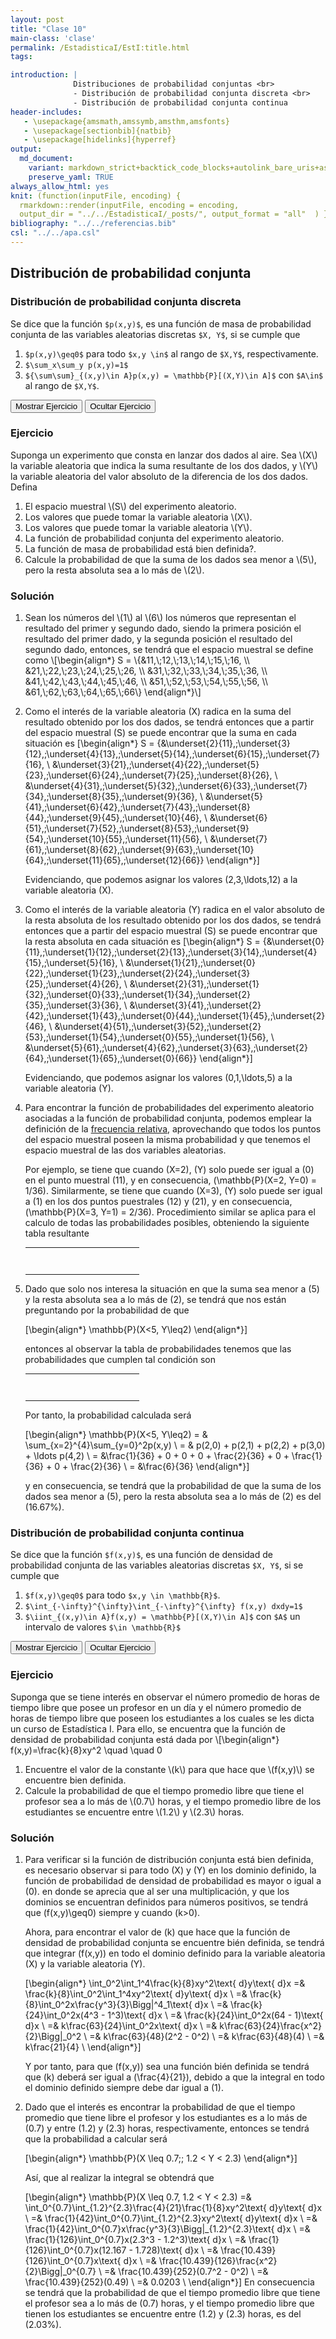 ```yaml
---
layout: post
title: "Clase 10"
main-class: 'clase'
permalink: /EstadisticaI/EstI:title.html
tags:

introduction: |
              Distribuciones de probabilidad conjuntas <br>
              - Distribución de probabilidad conjunta discreta <br>
              - Distribución de probabilidad conjunta continua
header-includes:
   - \usepackage{amsmath,amssymb,amsthm,amsfonts}
   - \usepackage[sectionbib]{natbib}
   - \usepackage[hidelinks]{hyperref}
output:
  md_document:
    variant: markdown_strict+backtick_code_blocks+autolink_bare_uris+ascii_identifiers+tex_math_single_backslash
    preserve_yaml: TRUE
always_allow_html: yes   
knit: (function(inputFile, encoding) {
  rmarkdown::render(inputFile, encoding = encoding,
  output_dir = "../../EstadisticaI/_posts/", output_format = "all"  ) })
bibliography: "../../referencias.bib"
csl: "../../apa.csl"
---
```








Distribución de probabilidad conjunta
-------------------------------------

### Distribución de probabilidad conjunta discreta

Se dice que la función `$p(x,y)$`, es una función de masa de
probabilidad conjunta de las variables aleatorias discretas `$X, Y$`, si
se cumple que

1.  `$p(x,y)\geq0$` para todo `$x,y \in$` al rango de `$X,Y$`,
    respectivamente.
2.  `$\sum_x\sum_y p(x,y)=1$`
3.  `${\sum\sum}_{(x,y)\in A}p(x,y) = \mathbb{P}[(X,Y)\in A]$` con
    `$A\in$` al rango de `$X,Y$`.

<button id="Show1" class="btn btn-secondary">
Mostrar Ejercicio
</button>
<button id="Hide1" class="btn btn-info">
Ocultar Ejercicio
</button>
<main id="botoncito1">
<h3 data-toc-skip>
Ejercicio
</h3>
<p>
Suponga un experimento que consta en lanzar dos dados al aire. Sea \(X\)
la variable aleatoria que indica la suma resultante de los dos dados, y
\(Y\) la variable aleatoria del valor absoluto de la diferencia de los
dos dados. Defina
</p>
<ol>
<li>
El espacio muestral \(S\) del experimento aleatorio.
</li>
<li>
Los valores que puede tomar la variable aleatoria \(X\).
</li>
<li>
Los valores que puede tomar la variable aleatoria \(Y\).
</li>
<li>
La función de probabilidad conjunta del experimento aleatorio.
</li>
<li>
La función de masa de probabilidad está bien definida?.
</li>
<li>
Calcule la probabilidad de que la suma de los dados sea menor a \(5\),
pero la resta absoluta sea a lo más de \(2\).
</li>
</ol>
<h3 data-toc-skip>
Solución
</h3>
<ol>
<li>
Sean los números del \(1\) al \(6\) los números que representan el
resultado del primer y segundo dado, siendo la primera posición el
resultado del primer dado, y la segunda posición el resultado del
segundo dado, entonces, se tendrá que el espacio muestral se define como
\[\begin{align*}
S = \{&11,\;12,\;13,\;14,\;15,\;16, \\
      &21,\;22,\;23,\;24,\;25,\;26, \\
      &31,\;32,\;33,\;34,\;35,\;36, \\
      &41,\;42,\;43,\;44,\;45,\;46, \\
      &51,\;52,\;53,\;54,\;55,\;56, \\
      &61,\;62,\;63,\;64,\;65,\;66\}
\end{align*}\]
</li>
<li>

Como el interés de la variable aleatoria \(X\) radica en la suma del
resultado obtenido por los dos dados, se tendrá entonces que a partir
del espacio muestral \(S\) se puede encontrar que la suma en cada
situación es \[\begin{align*}
S = \{&\underset{2}{11},\;\underset{3}{12},\;\underset{4}{13},\;\underset{5}{14},\;\underset{6}{15},\;\underset{7}{16}, \\
      &\underset{3}{21},\;\underset{4}{22},\;\underset{5}{23},\;\underset{6}{24},\;\underset{7}{25},\;\underset{8}{26}, \\
      &\underset{4}{31},\;\underset{5}{32},\;\underset{6}{33},\;\underset{7}{34},\;\underset{8}{35},\;\underset{9}{36}, \\
      &\underset{5}{41},\;\underset{6}{42},\;\underset{7}{43},\;\underset{8}{44},\;\underset{9}{45},\;\underset{10}{46}, \\
      &\underset{6}{51},\;\underset{7}{52},\;\underset{8}{53},\;\underset{9}{54},\;\underset{10}{55},\;\underset{11}{56}, \\
      &\underset{7}{61},\;\underset{8}{62},\;\underset{9}{63},\;\underset{10}{64},\;\underset{11}{65},\;\underset{12}{66}\}
\end{align*}\]

Evidenciando, que podemos asignar los valores \(2,3,\ldots,12\) a la
variable aleatoria \(X\).
</li>
<li>

Como el interés de la variable aleatoria \(Y\) radica en el valor
absoluto de la resta absoluta de los resultado obtenido por los dos
dados, se tendrá entonces que a partir del espacio muestral \(S\) se
puede encontrar que la resta absoluta en cada situación es
\[\begin{align*}
S = \{&\underset{0}{11},\;\underset{1}{12},\;\underset{2}{13},\;\underset{3}{14},\;\underset{4}{15},\;\underset{5}{16}, \\
      &\underset{1}{21},\;\underset{0}{22},\;\underset{1}{23},\;\underset{2}{24},\;\underset{3}{25},\;\underset{4}{26}, \\
      &\underset{2}{31},\;\underset{1}{32},\;\underset{0}{33},\;\underset{1}{34},\;\underset{2}{35},\;\underset{3}{36}, \\
      &\underset{3}{41},\;\underset{2}{42},\;\underset{1}{43},\;\underset{0}{44},\;\underset{1}{45},\;\underset{2}{46}, \\
      &\underset{4}{51},\;\underset{3}{52},\;\underset{2}{53},\;\underset{1}{54},\;\underset{0}{55},\;\underset{1}{56}, \\
      &\underset{5}{61},\;\underset{4}{62},\;\underset{3}{63},\;\underset{2}{64},\;\underset{1}{65},\;\underset{0}{66}\}
\end{align*}\]

Evidenciando, que podemos asignar los valores \(0,1,\ldots,5\) a la
variable aleatoria \(Y\).
</li>
<li>

Para encontrar la función de probabilidades del experimento aleatorio
asociadas a la función de probabilidad conjunta, podemos emplear la
definición de la
<a href="../../EstadisticaI/EstIClase05.html#probabilidad" target="\_blank">frecuencia
relativa</a>, aprovechando que todos los puntos del espacio muestral
poseen la misma probabilidad y que tenemos el espacio muestral de las
dos variables aleatorias.<br>

Por ejemplo, se tiene que cuando \(X=2\), \(Y\) solo puede ser igual a
\(0\) en el punto muestral \(11\), y en consecuencia,
\(\mathbb{P}(X=2, Y=0) = 1/36\). Similarmente, se tiene que cuando
\(X=3\), \(Y\) solo puede ser igual a \(1\) en los dos puntos puestrales
\(12\) y \(21\), y en consecuencia, \(\mathbb{P}(X=3, Y=1) = 2/36\).
Procedimiento similar se aplica para el calculo de todas las
probabilidades posibles, obteniendo la siguiente tabla resultante

<table class="table table-striped" style="width: auto !important; margin-left: auto; margin-right: auto; font-size:100%!important">
<tbody>
<tr>
<td rowspan="2" colspan="2" style="text-align:center; vertical-align: middle;">
<script type="math/tex">p(x,y)</script>
</td>
<td style="text-align:center;" colspan="11">
<script type="math/tex">X</script>
</td>
</tr>
<tr>
<td style="text-align:center;">
<script type="math/tex">\mathbf{2}</script>
</td>
<td style="text-align:center;">
<script type="math/tex">\mathbf{3}</script>
</td>
<td style="text-align:center;">
<script type="math/tex">\mathbf{4}</script>
</td>
<td style="text-align:center;">
<script type="math/tex">\mathbf{5}</script>
</td>
<td style="text-align:center;">
<script type="math/tex">\mathbf{6}</script>
</td>
<td style="text-align:center;">
<script type="math/tex">\mathbf{7}</script>
</td>
<td style="text-align:center;">
<script type="math/tex">\mathbf{8}</script>
</td>
<td style="text-align:center;">
<script type="math/tex">\mathbf{9}</script>
</td>
<td style="text-align:center;">
<script type="math/tex">\mathbf{10}</script>
</td>
<td style="text-align:center;">
<script type="math/tex">\mathbf{11}</script>
</td>
<td style="text-align:center;">
<script type="math/tex">\mathbf{12}</script>
</td>
</tr>
<tr>
<td style="text-align:center;vertical-align: middle !important;" rowspan="6">
<script type="math/tex">Y</script>
</td>
<td style="text-align:center;">
<script type="math/tex">\mathbf{0}</script>
</td>
<td style="text-align:center;">
<script type="math/tex">\frac{1}{36}</script>
</td>
<td style="text-align:center;">
<script type="math/tex">0</script>
</td>
<td style="text-align:center;">
<script type="math/tex">\frac{1}{36}</script>
</td>
<td style="text-align:center;">
<script type="math/tex">0</script>
</td>
<td style="text-align:center;">
<script type="math/tex">\frac{1}{36}</script>
</td>
<td style="text-align:center;">
<script type="math/tex">0</script>
</td>
<td style="text-align:center;">
<script type="math/tex">\frac{1}{36}</script>
</td>
<td style="text-align:center;">
<script type="math/tex">0</script>
</td>
<td style="text-align:center;">
<script type="math/tex">\frac{1}{36}</script>
</td>
<td style="text-align:center;">
<script type="math/tex">0</script>
</td>
<td style="text-align:center;">
<script type="math/tex">\frac{1}{36}</script>
</td>
</tr>
<tr>
<td style="text-align:center;">
<script type="math/tex">\mathbf{1}</script>
</td>
<td style="text-align:center;">
<script type="math/tex">0</script>
</td>
<td style="text-align:center;">
<script type="math/tex">\frac{2}{36}</script>
</td>
<td style="text-align:center;">
<script type="math/tex">0</script>
</td>
<td style="text-align:center;">
<script type="math/tex">\frac{2}{36}</script>
</td>
<td style="text-align:center;">
<script type="math/tex">0</script>
</td>
<td style="text-align:center;">
<script type="math/tex">\frac{2}{36}</script>
</td>
<td style="text-align:center;">
<script type="math/tex">0</script>
</td>
<td style="text-align:center;">
<script type="math/tex">\frac{2}{36}</script>
</td>
<td style="text-align:center;">
<script type="math/tex">0</script>
</td>
<td style="text-align:center;">
<script type="math/tex">\frac{2}{36}</script>
</td>
<td style="text-align:center;">
<script type="math/tex">0</script>
</td>
</tr>
<tr>
<td style="text-align:center;">
<script type="math/tex">\mathbf{2}</script>
</td>
<td style="text-align:center;">
<script type="math/tex">0</script>
</td>
<td style="text-align:center;">
<script type="math/tex">0</script>
</td>
<td style="text-align:center;">
<script type="math/tex">\frac{2}{36}</script>
</td>
<td style="text-align:center;">
<script type="math/tex">0</script>
</td>
<td style="text-align:center;">
<script type="math/tex">\frac{2}{36}</script>
</td>
<td style="text-align:center;">
<script type="math/tex">0</script>
</td>
<td style="text-align:center;">
<script type="math/tex">\frac{2}{36}</script>
</td>
<td style="text-align:center;">
<script type="math/tex">0</script>
</td>
<td style="text-align:center;">
<script type="math/tex">\frac{2}{36}</script>
</td>
<td style="text-align:center;">
<script type="math/tex">0</script>
</td>
<td style="text-align:center;">
<script type="math/tex">0</script>
</td>
</tr>
<tr>
<td style="text-align:center;">
<script type="math/tex">\mathbf{3}</script>
</td>
<td style="text-align:center;">
<script type="math/tex">0</script>
</td>
<td style="text-align:center;">
<script type="math/tex">0</script>
</td>
<td style="text-align:center;">
<script type="math/tex">0</script>
</td>
<td style="text-align:center;">
<script type="math/tex">\frac{2}{36}</script>
</td>
<td style="text-align:center;">
<script type="math/tex">0</script>
</td>
<td style="text-align:center;">
<script type="math/tex">\frac{2}{36}</script>
</td>
<td style="text-align:center;">
<script type="math/tex">0</script>
</td>
<td style="text-align:center;">
<script type="math/tex">\frac{2}{36}</script>
</td>
<td style="text-align:center;">
<script type="math/tex">0</script>
</td>
<td style="text-align:center;">
<script type="math/tex">0</script>
</td>
<td style="text-align:center;">
<script type="math/tex">0</script>
</td>
</tr>
<tr>
<td style="text-align:center;">
<script type="math/tex">\mathbf{4}</script>
</td>
<td style="text-align:center;">
<script type="math/tex">0</script>
</td>
<td style="text-align:center;">
<script type="math/tex">0</script>
</td>
<td style="text-align:center;">
<script type="math/tex">0</script>
</td>
<td style="text-align:center;">
<script type="math/tex">0</script>
</td>
<td style="text-align:center;">
<script type="math/tex">\frac{2}{36}</script>
</td>
<td style="text-align:center;">
<script type="math/tex">0</script>
</td>
<td style="text-align:center;">
<script type="math/tex">\frac{2}{36}</script>
</td>
<td style="text-align:center;">
<script type="math/tex">0</script>
</td>
<td style="text-align:center;">
<script type="math/tex">0</script>
</td>
<td style="text-align:center;">
<script type="math/tex">0</script>
</td>
<td style="text-align:center;">
<script type="math/tex">0</script>
</td>
</tr>
<tr>
<td style="text-align:center;">
<script type="math/tex">\mathbf{5}</script>
</td>
<td style="text-align:center;">
<script type="math/tex">0</script>
</td>
<td style="text-align:center;">
<script type="math/tex">0</script>
</td>
<td style="text-align:center;">
<script type="math/tex">0</script>
</td>
<td style="text-align:center;">
<script type="math/tex">0</script>
</td>
<td style="text-align:center;">
<script type="math/tex">0</script>
</td>
<td style="text-align:center;">
<script type="math/tex">\frac{2}{36}</script>
</td>
<td style="text-align:center;">
<script type="math/tex">0</script>
</td>
<td style="text-align:center;">
<script type="math/tex">0</script>
</td>
<td style="text-align:center;">
<script type="math/tex">0</script>
</td>
<td style="text-align:center;">
<script type="math/tex">0</script>
</td>
<td style="text-align:center;">
<script type="math/tex">0</script>
</td>
</tr>
</tbody>
</table>
</li>
<li>

Dado que solo nos interesa la situación en que la suma sea menor a \(5\)
y la resta absoluta sea a lo más de \(2\), se tendrá que nos están
preguntando por la probabilidad de que

\[\begin{align*}
\mathbb{P}(X<5, Y\leq2)
\end{align*}\]

entonces al observar la tabla de probabilidades tenemos que las
probabilidades que cumplen tal condición son

<table class="table table-striped" style="width: auto !important; margin-left: auto; margin-right: auto; font-size:100%!important">
<tbody>
<tr>
<td rowspan="2" colspan="2" style="text-align:center; vertical-align: middle;">
<script type="math/tex">p(x,y)</script>
</td>
<td style="text-align:center;" colspan="11">
<script type="math/tex">X</script>
</td>
</tr>
<tr>
<td style="text-align:center;">
<script type="math/tex">\mathbf{2}</script>
</td>
<td style="text-align:center;">
<script type="math/tex">\mathbf{3}</script>
</td>
<td style="text-align:center;">
<script type="math/tex">\mathbf{4}</script>
</td>
<td style="text-align:center;">
<script type="math/tex">\mathbf{5}</script>
</td>
<td style="text-align:center;">
<script type="math/tex">\mathbf{6}</script>
</td>
<td style="text-align:center;">
<script type="math/tex">\mathbf{7}</script>
</td>
<td style="text-align:center;">
<script type="math/tex">\mathbf{8}</script>
</td>
<td style="text-align:center;">
<script type="math/tex">\mathbf{9}</script>
</td>
<td style="text-align:center;">
<script type="math/tex">\mathbf{10}</script>
</td>
<td style="text-align:center;">
<script type="math/tex">\mathbf{11}</script>
</td>
<td style="text-align:center;">
<script type="math/tex">\mathbf{12}</script>
</td>
</tr>
<tr>
<td style="text-align:center;vertical-align: middle !important;" rowspan="6">
<script type="math/tex">Y</script>
</td>
<td style="text-align:center;">
<script type="math/tex">\mathbf{0}</script>
</td>
<td style="text-align:center;">
<span style="border-radius: 4px;padding-right: 0px;padding-left: 0px;padding-top: 3px;padding-bottom: 7px;background-color: #974c55 !important;">
<script type="math/tex">\frac{1}{36}</script>
</span>
</td>
<td style="text-align:center;">
<span style="border-radius: 4px;padding-right: 0px;padding-left: 0px;padding-top: 3px;padding-bottom: 7px;background-color: #974c55 !important;">
<script type="math/tex">0</script>
</span>
</td>
<td style="text-align:center;">
<span style="border-radius: 4px;padding-right: 0px;padding-left: 0px;padding-top: 3px;padding-bottom: 7px;background-color: #974c55 !important;">
<script type="math/tex">\frac{1}{36}</script>
</span>
</td>
<td style="text-align:center;">
<script type="math/tex">0</script>
</td>
<td style="text-align:center;">
<script type="math/tex">\frac{1}{36}</script>
</td>
<td style="text-align:center;">
<script type="math/tex">0</script>
</td>
<td style="text-align:center;">
<script type="math/tex">\frac{1}{36}</script>
</td>
<td style="text-align:center;">
<script type="math/tex">0</script>
</td>
<td style="text-align:center;">
<script type="math/tex">\frac{1}{36}</script>
</td>
<td style="text-align:center;">
<script type="math/tex">0</script>
</td>
<td style="text-align:center;">
<script type="math/tex">\frac{1}{36}</script>
</td>
</tr>
<tr>
<td style="text-align:center;">
<script type="math/tex">\mathbf{1}</script>
</td>
<td style="text-align:center;">
<span style="border-radius: 4px;padding-right: 0px;padding-left: 0px;padding-top: 3px;padding-bottom: 7px;background-color: #974c55 !important;">
<script type="math/tex">0</script>
</span>
</td>
<td style="text-align:center;">
<span style="border-radius: 4px;padding-right: 0px;padding-left: 0px;padding-top: 3px;padding-bottom: 7px;background-color: #974c55 !important;">
<script type="math/tex">\frac{2}{36}</script>
</span>
</td>
<td style="text-align:center;">
<span style="border-radius: 4px;padding-right: 0px;padding-left: 0px;padding-top: 3px;padding-bottom: 7px;background-color: #974c55 !important;">
<script type="math/tex">0</script>
</span>
</td>
<td style="text-align:center;">
<script type="math/tex">\frac{2}{36}</script>
</td>
<td style="text-align:center;">
<script type="math/tex">0</script>
</td>
<td style="text-align:center;">
<script type="math/tex">\frac{2}{36}</script>
</td>
<td style="text-align:center;">
<script type="math/tex">0</script>
</td>
<td style="text-align:center;">
<script type="math/tex">\frac{2}{36}</script>
</td>
<td style="text-align:center;">
<script type="math/tex">0</script>
</td>
<td style="text-align:center;">
<script type="math/tex">\frac{2}{36}</script>
</td>
<td style="text-align:center;">
<script type="math/tex">0</script>
</td>
</tr>
<tr>
<td style="text-align:center;">
<script type="math/tex">\mathbf{2}</script>
</td>
<td style="text-align:center;">
<span style="border-radius: 4px;padding-right: 0px;padding-left: 0px;padding-top: 3px;padding-bottom: 7px;background-color: #974c55 !important;">
<script type="math/tex">0</script>
</span>
</td>
<td style="text-align:center;">
<span style="border-radius: 4px;padding-right: 0px;padding-left: 0px;padding-top: 3px;padding-bottom: 7px;background-color: #974c55 !important;">
<script type="math/tex">0</script>
</span>
</td>
<td style="text-align:center;">
<span style="border-radius: 4px;padding-right: 0px;padding-left: 0px;padding-top: 3px;padding-bottom: 7px;background-color: #974c55 !important;">
<script type="math/tex">\frac{2}{36}</script>
</span>
</td>
<td style="text-align:center;">
<script type="math/tex">0</script>
</td>
<td style="text-align:center;">
<script type="math/tex">\frac{2}{36}</script>
</td>
<td style="text-align:center;">
<script type="math/tex">0</script>
</td>
<td style="text-align:center;">
<script type="math/tex">\frac{2}{36}</script>
</td>
<td style="text-align:center;">
<script type="math/tex">0</script>
</td>
<td style="text-align:center;">
<script type="math/tex">\frac{2}{36}</script>
</td>
<td style="text-align:center;">
<script type="math/tex">0</script>
</td>
<td style="text-align:center;">
<script type="math/tex">0</script>
</td>
</tr>
<tr>
<td style="text-align:center;">
<script type="math/tex">\mathbf{3}</script>
</td>
<td style="text-align:center;">
<script type="math/tex">0</script>
</td>
<td style="text-align:center;">
<script type="math/tex">0</script>
</td>
<td style="text-align:center;">
<script type="math/tex">0</script>
</td>
<td style="text-align:center;">
<script type="math/tex">\frac{2}{36}</script>
</td>
<td style="text-align:center;">
<script type="math/tex">0</script>
</td>
<td style="text-align:center;">
<script type="math/tex">\frac{2}{36}</script>
</td>
<td style="text-align:center;">
<script type="math/tex">0</script>
</td>
<td style="text-align:center;">
<script type="math/tex">\frac{2}{36}</script>
</td>
<td style="text-align:center;">
<script type="math/tex">0</script>
</td>
<td style="text-align:center;">
<script type="math/tex">0</script>
</td>
<td style="text-align:center;">
<script type="math/tex">0</script>
</td>
</tr>
<tr>
<td style="text-align:center;">
<script type="math/tex">\mathbf{4}</script>
</td>
<td style="text-align:center;">
<script type="math/tex">0</script>
</td>
<td style="text-align:center;">
<script type="math/tex">0</script>
</td>
<td style="text-align:center;">
<script type="math/tex">0</script>
</td>
<td style="text-align:center;">
<script type="math/tex">0</script>
</td>
<td style="text-align:center;">
<script type="math/tex">\frac{2}{36}</script>
</td>
<td style="text-align:center;">
<script type="math/tex">0</script>
</td>
<td style="text-align:center;">
<script type="math/tex">\frac{2}{36}</script>
</td>
<td style="text-align:center;">
<script type="math/tex">0</script>
</td>
<td style="text-align:center;">
<script type="math/tex">0</script>
</td>
<td style="text-align:center;">
<script type="math/tex">0</script>
</td>
<td style="text-align:center;">
<script type="math/tex">0</script>
</td>
</tr>
<tr>
<td style="text-align:center;">
<script type="math/tex">\mathbf{5}</script>
</td>
<td style="text-align:center;">
<script type="math/tex">0</script>
</td>
<td style="text-align:center;">
<script type="math/tex">0</script>
</td>
<td style="text-align:center;">
<script type="math/tex">0</script>
</td>
<td style="text-align:center;">
<script type="math/tex">0</script>
</td>
<td style="text-align:center;">
<script type="math/tex">0</script>
</td>
<td style="text-align:center;">
<script type="math/tex">\frac{2}{36}</script>
</td>
<td style="text-align:center;">
<script type="math/tex">0</script>
</td>
<td style="text-align:center;">
<script type="math/tex">0</script>
</td>
<td style="text-align:center;">
<script type="math/tex">0</script>
</td>
<td style="text-align:center;">
<script type="math/tex">0</script>
</td>
<td style="text-align:center;">
<script type="math/tex">0</script>
</td>
</tr>
</tbody>
</table>

Por tanto, la probabilidad calculada será

\[\begin{align*}
\mathbb{P}(X<5, Y\leq2) = & \sum_{x=2}^{4}\sum_{y=0}^2p(x,y) \\
                        = & p(2,0) + p(2,1) + p(2,2) + p(3,0) + \ldots p(4,2)  \\
                        = &\frac{1}{36} + 0 + 0 + 0 + \frac{2}{36} + 0 + \frac{1}{36} + 0 + \frac{2}{36} \\
                        = &\frac{6}{36}
\end{align*}\]

y en consecuencia, se tendrá que la probabilidad de que la suma de los
dados sea menor a \(5\), pero la resta absoluta sea a lo más de \(2\) es
del \(16.67\%\).
</li>
</ol>
</main>

### Distribución de probabilidad conjunta continua

Se dice que la función `$f(x,y)$`, es una función de densidad de
probabilidad conjunta de las variables aleatorias discretas `$X, Y$`, si
se cumple que

1.  `$f(x,y)\geq0$` para todo `$x,y \in \mathbb{R}$`.
2.  `$\int_{-\infty}^{\infty}\int_{-\infty}^{\infty} f(x,y) dxdy=1$`
3.  `$\iint_{(x,y)\in A}f(x,y) = \mathbb{P}[(X,Y)\in A]$` con `$A$` un
    intervalo de valores `$\in \mathbb{R}$`

<button id="Show2" class="btn btn-secondary">
Mostrar Ejercicio
</button>
<button id="Hide2" class="btn btn-info">
Ocultar Ejercicio
</button>
<main id="botoncito2">
<h3 data-toc-skip>
Ejercicio
</h3>
<p>
Suponga que se tiene interés en observar el número promedio de horas de
tiempo libre que posee un profesor en un día y el número promedio de
horas de tiempo libre que poseen los estudiantes a los cuales se les
dicta un curso de Estadística I. Para ello, se encuentra que la función
de densidad de probabilidad conjunta está dada por \[\begin{align*}
f(x,y)=\frac{k}{8}xy^2 \quad \quad 0<x<2; 1<y<4
\end{align*}\] siendo \(X\) la variable aleatoria que representa el
número promedio de horas de tiempo libre del profesor y \(Y\) el número
promedio de horas de tiempo libre de los estudiantes. A partir de dicha
función
</p>
<ol>
<li>
Encuentre el valor de la constante \(k\) para que hace que \(f(x,y)\) se
encuentre bien definida.
</li>
<li>
Calcule la probabilidad de que el tiempo promedio libre que tiene el
profesor sea a lo más de \(0.7\) horas, y el tiempo promedio libre de
los estudiantes se encuentre entre \(1.2\) y \(2.3\) horas.
</li>
</ol>
<h3 data-toc-skip>
Solución
</h3>
<ol>
<li>

Para verificar si la función de distribución conjunta está bien
definida, es necesario observar si para todo \(X\) y \(Y\) en los
dominio definido, la función de probabilidad de densidad de probabilidad
es mayor o igual a \(0\). en donde se aprecia que al ser una
multiplicación, y que los dominios se encuentran definidos para números
positivos, se tendrá que \(f(x,y)\geq0\) siempre y cuando \(k>0\). <br>

Ahora, para encontrar el valor de \(k\) que hace que la función de
densidad de probabilidad conjunta se encuentre bién definida, se tendrá
que integrar \(f(x,y)\) en todo el dominio definido para la variable
aleatoria \(X\) y la variable aleatoria \(Y\).

\[\begin{align*}
\int_0^2\int_1^4\frac{k}{8}xy^2\text{ d}y\text{ d}x =& \frac{k}{8}\int_0^2\int_1^4xy^2\text{ d}y\text{ d}x \\
=& \frac{k}{8}\int_0^2x\frac{y^3}{3}\Bigg|^4_1\text{ d}x \\
=& \frac{k}{24}\int_0^2x(4^3 - 1^3)\text{ d}x \\
=& \frac{k}{24}\int_0^2x(64 - 1)\text{ d}x \\
=& k\frac{63}{24}\int_0^2x\text{ d}x \\
=& k\frac{63}{24}\frac{x^2}{2}\Bigg|_0^2 \\
=& k\frac{63}{48}(2^2 - 0^2) \\
=& k\frac{63}{48}(4) \\
=& k\frac{21}{4} \\
\end{align*}\]

Y por tanto, para que \(f(x,y)\) sea una función bién definida se tendrá
que \(k\) deberá ser igual a \(\frac{4}{21}\), debido a que la integral
en todo el dominio definido siempre debe dar igual a \(1\).
</li>
<li>

Dado que el interés es encontrar la probabilidad de que el tiempo
promedio que tiene libre el profesor y los estudiantes es a lo más de
\(0.7\) y entre \(1.2\) y \(2.3\) horas, respectivamente, entonces se
tendrá que la probabilidad a calcular será

\[\begin{align*}
\mathbb{P}(X \leq 0.7;\; 1.2 < Y < 2.3) 
\end{align*}\]

Así, que al realizar la integral se obtendrá que

\[\begin{align*}
\mathbb{P}(X \leq 0.7, 1.2 < Y < 2.3) 
  =& \int_0^{0.7}\int_{1.2}^{2.3}\frac{4}{21}\frac{1}{8}xy^2\text{ d}y\text{ d}x \\ 
  =& \frac{1}{42}\int_0^{0.7}\int_{1.2}^{2.3}xy^2\text{ d}y\text{ d}x \\
  =& \frac{1}{42}\int_0^{0.7}x\frac{y^3}{3}\Bigg|_{1.2}^{2.3}\text{ d}x \\
  =& \frac{1}{126}\int_0^{0.7}x(2.3^3 - 1.2^3)\text{ d}x \\
  =& \frac{1}{126}\int_0^{0.7}x(12.167 - 1.728)\text{ d}x \\
  =& \frac{10.439}{126}\int_0^{0.7}x\text{ d}x \\
  =& \frac{10.439}{126}\frac{x^2}{2}\Bigg|_0^{0.7} \\
  =& \frac{10.439}{252}(0.7^2 - 0^2) \\
  =& \frac{10.439}{252}(0.49) \\
  =& 0.0203 \\
\end{align*}\] En consecuencia se tendrá que la probabilidad de que el
tiempo promedio libre que tiene el profesor sea a lo más de \(0.7\)
horas, y el tiempo promedio libre que tienen los estudiantes se
encuentre entre \(1.2\) y \(2.3\) horas, es del \(2.03\%\).
</li>
</ol>
</main>
